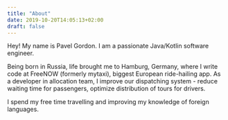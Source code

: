 ```yaml
---
title: "About"
date: 2019-10-20T14:05:13+02:00
draft: false
---
```

Hey! 
My name is Pavel Gordon. I am a passionate Java/Kotlin software engineer. 

Being born in Russia, life brought me to Hamburg, Germany, where I write code at FreeNOW (formerly mytaxi), biggest European ride-hailing app. As a developer in allocation team, I improve our dispatching system - reduce waiting time for passengers, optimize distribution of tours for drivers.

I spend my free time travelling and improving my knowledge of foreign languages.



